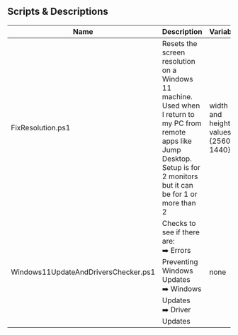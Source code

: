 ## Scripts & Descriptions

| Name              | Description                                                                                                                                                                      | Variables                           | Prerequisites                                                 |
| ----------------- | -------------------------------------------------------------------------------------------------------------------------------------------------------------------------------- | ----------------------------------- | ------------------------------------------------------------- |
| FixResolution.ps1 | Resets the screen resolution on a Windows 11 machine. Used when I return to my PC from remote apps like Jump Desktop. Setup is for 2 monitors but it can be for 1 or more than 2 | width and height values {2560 1440} | ➡️ [NirSoft's NirCMD](https://www.nirsoft.net/utils/nircmd.html)<br />➡️ Windows 11 |
| Windows11UpdateAndDriversChecker.ps1 | Checks to see if there are:<br />➡️ Errors Preventing Windows Updates<br />➡️ Windows Updates<br />➡️ Driver Updates | none | ➡️ Powershell 7.x<br />➡️ Windows 11